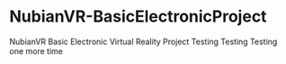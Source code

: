 # NubianVR-BasicElectronicProject
NubianVR Basic Electronic Virtual Reality Project
Testing Testing
Testing one more time
